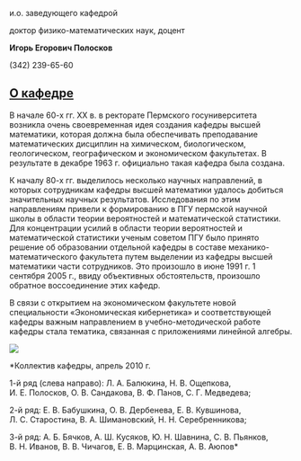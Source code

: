 и.о. заведующего кафедрой
   

 доктор физико-математических наук, доцент
   

**Игорь Егорович Полосков** 
  

 (342) 239-65-60
   


  
[О кафедре](http://www.psu.ru/fakultety/fiziko-matematicheskij-institut/kafedry/kafedra-vysshej-matematiki/o-kafedre)
----------------------------------------------------------------------------------------------------




 В начале 60-х гг. XX в. в ректорате Пермского госуниверситета возникла очень своевременная идея создания кафедры высшей математики, которая должна была обеспечивать преподавание математических дисциплин на химическом, биологическом, геологическом, географическом и экономическом факультетах. В результате в декабре 1963 г. официально такая кафедра была создана.
   

  

 К началу 80-х гг. выделилось несколько научных направлений, в которых сотрудникам кафедры высшей математики удалось добиться значительных научных результатов. Исследования по этим направлениям привели к формированию в ПГУ пермской научной школы в области теории вероятностей и математической статистики. Для концентрации усилий в области теории вероятностей и математической статистики ученым советом ПГУ было принято решение об образовании отдельной кафедры в составе механико-математического факультета путем выделении из кафедры высшей математики части сотрудников. Это произошло в июне 1991 г. 1 сентября 2005 г., ввиду объективных обстоятельств, произошло обратное воссоединение этих кафедр.
   

  

 В связи с открытием на экономическом факультете новой специальности «Экономическая кибернетика» и соответствующей кафедры важным направлением в учебно-методической работе кафедры стала тематика, связанная с приложениями линейной алгебры.
   


![](http://www.psu.ru/files/images/fakultety/mechanics/pic7.jpg)
  

  

*Коллектив кафедры, апрель 2010 г.
   

 1-й ряд (слева направо): Л. А. Балюкина, Н. В. Ощепкова, И. Е. Полосков, О. В. Сандакова, В. Ф. Панов, С. Г. Медведева;
   

 2-й ряд: Е. В. Бабушкина, О. В. Дербенева, Е. В. Кувшинова, Л. С. Старостина, В. А. Шимановский, Н. Н. Серебренникова;
   

 3-й ряд: А. Б. Бячков, А. Ш. Кусяков, Ю. Н. Шавнина, С. В. Пьянков, В. Н. Иванов, В. В. Чичагов, Е. В. Марцинская, А. В. Аюпов*